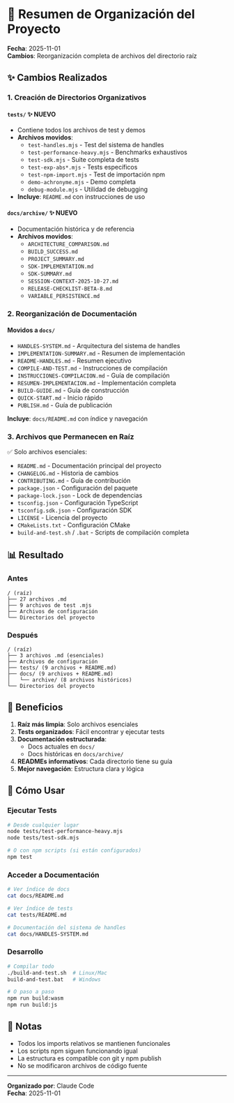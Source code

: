 # 📁 Resumen de Organización del Proyecto

**Fecha**: 2025-11-01  
**Cambios**: Reorganización completa de archivos del directorio raíz

## ✨ Cambios Realizados

### 1. Creación de Directorios Organizativos

#### `tests/` ✨ NUEVO
- Contiene todos los archivos de test y demos
- **Archivos movidos**:
  - `test-handles.mjs` - Test del sistema de handles
  - `test-performance-heavy.mjs` - Benchmarks exhaustivos
  - `test-sdk.mjs` - Suite completa de tests
  - `test-exp-abs*.mjs` - Tests específicos
  - `test-npm-import.mjs` - Test de importación npm
  - `demo-achronyme.mjs` - Demo completa
  - `debug-module.mjs` - Utilidad de debugging
- **Incluye**: `README.md` con instrucciones de uso

#### `docs/archive/` ✨ NUEVO
- Documentación histórica y de referencia
- **Archivos movidos**:
  - `ARCHITECTURE_COMPARISON.md`
  - `BUILD_SUCCESS.md`
  - `PROJECT_SUMMARY.md`
  - `SDK-IMPLEMENTATION.md`
  - `SDK-SUMMARY.md`
  - `SESSION-CONTEXT-2025-10-27.md`
  - `RELEASE-CHECKLIST-BETA-8.md`
  - `VARIABLE_PERSISTENCE.md`

### 2. Reorganización de Documentación

#### Movidos a `docs/`
- `HANDLES-SYSTEM.md` - Arquitectura del sistema de handles
- `IMPLEMENTATION-SUMMARY.md` - Resumen de implementación
- `README-HANDLES.md` - Resumen ejecutivo
- `COMPILE-AND-TEST.md` - Instrucciones de compilación
- `INSTRUCCIONES-COMPILACION.md` - Guía de compilación
- `RESUMEN-IMPLEMENTACION.md` - Implementación completa
- `BUILD-GUIDE.md` - Guía de construcción
- `QUICK-START.md` - Inicio rápido
- `PUBLISH.md` - Guía de publicación

**Incluye**: `docs/README.md` con índice y navegación

### 3. Archivos que Permanecen en Raíz

✅ Solo archivos esenciales:
- `README.md` - Documentación principal del proyecto
- `CHANGELOG.md` - Historia de cambios
- `CONTRIBUTING.md` - Guía de contribución
- `package.json` - Configuración del paquete
- `package-lock.json` - Lock de dependencias
- `tsconfig.json` - Configuración TypeScript
- `tsconfig.sdk.json` - Configuración SDK
- `LICENSE` - Licencia del proyecto
- `CMakeLists.txt` - Configuración CMake
- `build-and-test.sh` / `.bat` - Scripts de compilación completa

## 📊 Resultado

### Antes
```
/ (raíz)
├── 27 archivos .md
├── 9 archivos de test .mjs
├── Archivos de configuración
└── Directorios del proyecto
```

### Después
```
/ (raíz)
├── 3 archivos .md (esenciales)
├── Archivos de configuración
├── tests/ (9 archivos + README.md)
├── docs/ (9 archivos + README.md)
│   └── archive/ (8 archivos históricos)
└── Directorios del proyecto
```

## 🎯 Beneficios

1. **Raíz más limpia**: Solo archivos esenciales
2. **Tests organizados**: Fácil encontrar y ejecutar tests
3. **Documentación estructurada**: 
   - Docs actuales en `docs/`
   - Docs históricas en `docs/archive/`
4. **READMEs informativos**: Cada directorio tiene su guía
5. **Mejor navegación**: Estructura clara y lógica

## 🚀 Cómo Usar

### Ejecutar Tests
```bash
# Desde cualquier lugar
node tests/test-performance-heavy.mjs
node tests/test-sdk.mjs

# O con npm scripts (si están configurados)
npm test
```

### Acceder a Documentación
```bash
# Ver índice de docs
cat docs/README.md

# Ver índice de tests
cat tests/README.md

# Documentación del sistema de handles
cat docs/HANDLES-SYSTEM.md
```

### Desarrollo
```bash
# Compilar todo
./build-and-test.sh  # Linux/Mac
build-and-test.bat   # Windows

# O paso a paso
npm run build:wasm
npm run build:js
```

## 📝 Notas

- Todos los imports relativos se mantienen funcionales
- Los scripts npm siguen funcionando igual
- La estructura es compatible con git y npm publish
- No se modificaron archivos de código fuente

---

**Organizado por**: Claude Code  
**Fecha**: 2025-11-01
